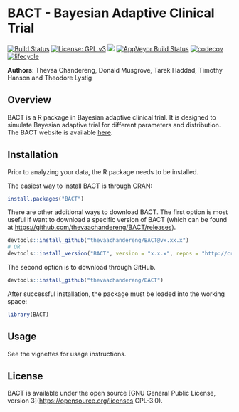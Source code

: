 # BACT - Bayesian Adaptive Clinical Trial


[![Build Status](https://travis-ci.org/thevaachandereng/BACT.svg?branch=master)](https://travis-ci.org/thevaachandereng/BACT)
[![License: GPL v3](https://img.shields.io/badge/License-GPL%20v3-blue.svg)](https://www.gnu.org/licenses/gpl-3.0)
[![](https://cranlogs.r-pkg.org/badges/BACT)](https://cran.r-project.org/package=BACT)
[![AppVeyor Build Status](https://ci.appveyor.com/api/projects/status/github/thevaachandereng/BACT?branch=master&svg=true)](https://ci.appveyor.com/project/thevaachandereng/BACT)
[![codecov](https://codecov.io/gh/thevaachandereng/BACT/branch/master/graph/badge.svg)](https://codecov.io/gh/thevaachandereng/BACT)
[![lifecycle](https://img.shields.io/badge/lifecycle-experimental-orange.svg)](https://www.tidyverse.org/lifecycle/#experimental)


**Authors**: Thevaa Chandereng, Donald Musgrove, Tarek Haddad, Timothy Hanson and Theodore Lystig


Overview
--------

BACT is a R package in Bayesian adaptive clinical trial. 
It is designed to simulate Bayesian adaptive trial for different parameters and distribution.
The BACT website is available [here](https://thevaachandereng.github.io/BACT/). 


Installation
------------
Prior to analyzing your data, the R package needs to be installed.

The easiest way to install BACT is through CRAN:

``` r
install.packages("BACT")
```

There are other additional ways to download BACT.
The first option is most useful if want to download a specific version of BACT
(which can be found at https://github.com/thevaachandereng/BACT/releases).
``` r 
devtools::install_github("thevaachandereng/BACT@vx.xx.x")
# OR 
devtools::install_version("BACT", version = "x.x.x", repos = "http://cran.us.r-project.org")
```

The second option is to download through GitHub. 

``` r
devtools::install_github("thevaachandereng/BACT")
```

After successful installation, the package must be loaded into the working space:

``` r 
library(BACT)
```

Usage
------------
See the vignettes for usage instructions.


License
------------
BACT is available under the open source [GNU General Public License, version 3](https://opensource.org/licenses GPL-3.0).
